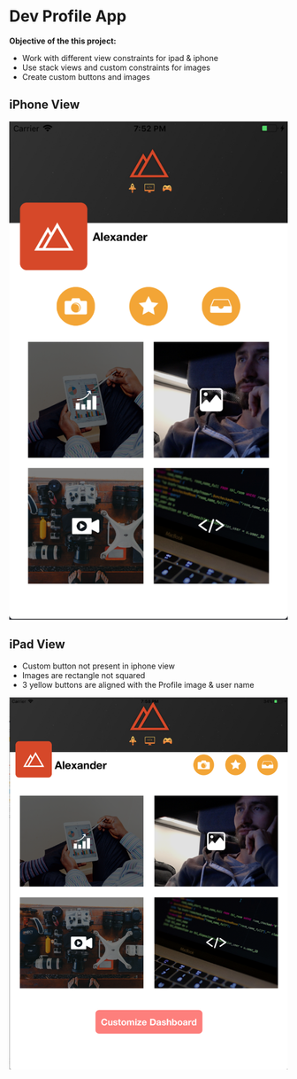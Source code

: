 # Dev Profile App

**Objective of the this project:**

* Work with different view constraints for ipad & iphone
* Use stack views and custom constraints for images
* Create custom buttons and images

## iPhone View

![alt text][iphone]

[iphone]: https://github.com/Mycroft1891/swift_box/blob/master/Swift%204/dev-profile/images/iphone.png?raw=true


## iPad View

* Custom button not present in iphone view
* Images are rectangle not squared
* 3 yellow buttons are aligned with the Profile image & user name

![alt text][ipad]

[ipad]: https://github.com/Mycroft1891/swift_box/blob/master/Swift%204/dev-profile/images/ipad.png?raw=true
